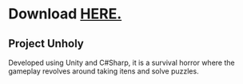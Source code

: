 # Download **[HERE.](https://gamejolt.com/games/Unholy/971560)**

## Project Unholy

Developed using Unity and C#Sharp, it is a survival horror where the gameplay revolves around taking itens and solve puzzles.
